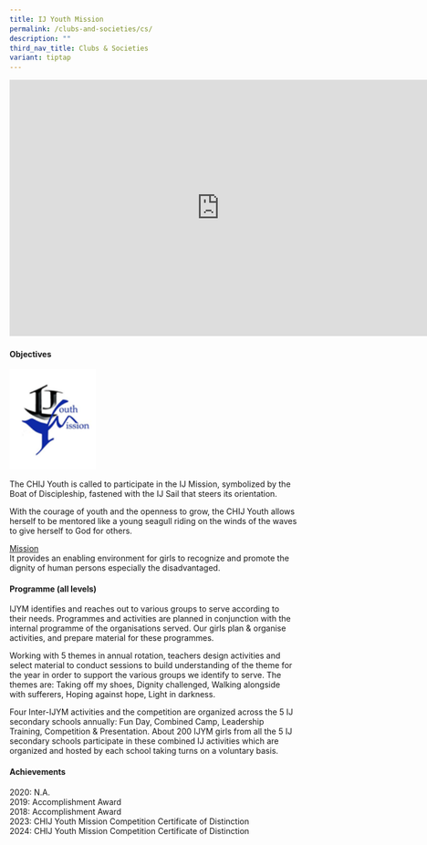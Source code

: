 ```yaml
---
title: IJ Youth Mission
permalink: /clubs-and-societies/cs/
description: ""
third_nav_title: Clubs & Societies
variant: tiptap
---
```

<div class="iframe-wrapper">
<iframe height="450" width="735" allowfullscreen="true" frameborder="0" src="https://docs.google.com/presentation/d/e/2PACX-1vSyfynMbXsrPGz4FBulxxrpUlENkUow6QqqHzRvzXLCNMWK-bwYwQw_mdLYzfz2_D1f5f0lHYMA8LRM/embed?start=false&amp;loop=false&amp;delayms=3000"></iframe>
</div>
<h4>Objectives</h4>
<div class="isomer-image-wrapper">
<img style="width:30%" height="auto" width="100%" src="/images/download.png">
</div>
<p>The CHIJ Youth is called to participate in the IJ Mission, symbolized
by the Boat of Discipleship, fastened with the IJ Sail that steers its
orientation.</p>
<p>With the courage of youth and the openness to grow, the CHIJ Youth allows
herself to be mentored like a young seagull riding on the winds of the
waves to give herself to God for others.</p>
<p><u>Mission</u>
<br>It provides an enabling environment for girls to recognize and promote
the dignity of human persons especially the disadvantaged.</p>
<h4>Programme (all levels)</h4>
<p>IJYM identifies and reaches out to various groups to serve according to
their needs. Programmes and activities are planned in conjunction with
the internal programme of the organisations served. Our girls plan &amp;
organise activities, and prepare material for these programmes.</p>
<p>Working with 5 themes in annual rotation, teachers design activities and
select material to conduct sessions to build understanding of the theme
for the year in order to support the various groups we identify to serve.
The themes are: Taking off my shoes, Dignity challenged, Walking alongside
with sufferers, Hoping against hope, Light in darkness.</p>
<p>Four Inter-IJYM activities and the competition are organized across the
5 IJ secondary schools annually: Fun Day, Combined Camp, Leadership Training,
Competition &amp; Presentation. About 200 IJYM girls from all the 5 IJ
secondary schools participate in these combined IJ activities which are
organized and hosted by each school taking turns on a voluntary basis.</p>
<h4>Achievements</h4>
<p>2020: N.A.
<br>2019: Accomplishment Award
<br>2018: Accomplishment Award
<br>2023: CHIJ Youth Mission Competition Certificate of Distinction
<br>2024: CHIJ Youth Mission Competition Certificate of Distinction</p>